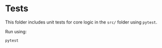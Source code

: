 # Tests

This folder includes unit tests for core logic in the `src/` folder using `pytest`.

Run using:
```bash
pytest
```